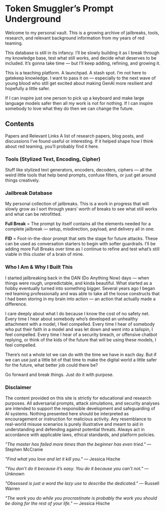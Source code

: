 # **Token Smuggler’s Prompt Underground**
Welcome to my personal vault. This is a growing archive of jailbreaks, tools, research, and relevant background information from my years of red teaming.

This database is still in its infancy. I’ll be slowly building it as I break through my knowledge base, test what still works, and decide what deserves to be included. It’s gonna take time — but I’ll keep adding, refining, and growing it.

This is a teaching platform. A launchpad. A stash spot. I’m not here to gatekeep knowledge. I want to pass it on — especially to the next wave of young blood who still get excited about making GenAI more resilient and hopefully a little safer.

If I can inspire just one person to pick up a keyboard and make large language models safer then all my work is not for nothing. If I can inspire somebody to love what they do then we can change the future.

## Contents
Papers and Relevant Links
A list of research papers, blog posts, and discussions I’ve found useful or interesting. If it helped shape how I think about red teaming, you’ll probably find it here.

### Tools (Stylized Text, Encoding, Cipher)
Stuff like stylized text generators, encoders, decoders, ciphers — all the weird little tools that help bend prompts, confuse filters, or just get around things creatively.

### Jailbreak Database
My personal collection of jailbreaks. This is a work in progress that will slowly grow as I sort through years’ worth of breaks to see what still works and what can be retrofitted.

**Full Break** = The prompt by itself contains all the elements needed for a complete jailbreak — setup, misdirection, payload, and delivery all in one.

**FID** = Foot-in-the-door prompt that sets the stage for future attacks. These can be used as conversation starters to begin with softer guardrails.
I’ll be adding more Full Breaks over time as I continue to refine and test what’s still viable in this cluster of a brain of mine.

### Who I Am & Why I Built This
I started jailbreaking back in the DAN (Do Anything Now) days — when things were rough, unpredictable, and kinda beautiful. What started as a hobby eventually turned into something bigger. Several years ago I began red teaming professionally and was able to take all the loose constructs that I had been storing in my brain into action — an action that actually made a difference.

I care deeply about what I do because I know the cost of no safety net. Every time I hear about somebody who’s developed an unhealthy attachment with a model, I feel compelled. Every time I hear of somebody who put their faith in a model and was let down and went into a tailspin, I feel compelled. Every time I hear of a security breach, or offensive chatbot replying, or think of the kids of the future that will be using these models, I feel compelled.

There’s not a whole lot we can do with the time we have in each day. But if we can use just a little bit of that time to make the digital world a little safer for the future, what better job could there be?

Go forward and break things. Just do it with purpose.

### Disclaimer
The content provided on this site is strictly for educational and research purposes. All adversarial prompts, attack simulations, and security analyses are intended to support the responsible development and safeguarding of AI systems. Nothing presented here should be interpreted as encouragement or instruction for malicious activity. Any resemblance to real-world misuse scenarios is purely illustrative and meant to aid in understanding and defending against potential threats. Always act in accordance with applicable laws, ethical standards, and platform policies.

*"The master has failed more times than the beginner has even tried."*
— Stephen McCranie

*"Find what you love and let it kill you."*
— Jessica Hische

*"You don’t do it because it’s easy. You do it because you can’t not."*
— Unknown

*"Obsessed is just a word the lazy use to describe the dedicated."*
— Russell Warren

*"The work you do while you procrastinate is probably the work you should be doing for the rest of your life."*
— Jessica Hische
